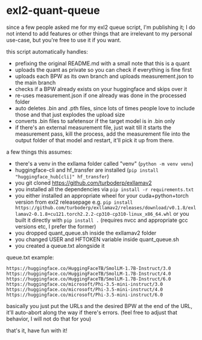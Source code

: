 # exl2-quant-queue

since a few people asked me for my exl2 queue script, I'm publishing it; I do not intend to add features or other things that are irrelevant to my personal use-case, but you're free to use it if you want.

this script automatically handles:
- prefixing the original README.md with a small note that this is a quant
- uploads the quant as private so you can check if everything is fine first
- uploads each BPW as its own branch and uploads measurement.json to the main branch
- checks if a BPW already exists on your huggingface and skips over it
- re-uses measurement.json if one already was done in the processed folder
- auto deletes .bin and .pth files, since lots of times people love to include those and that just explodes the upload size
- converts .bin files to safetensor if the target model is in .bin only
- if there's an external measurement file, just wait till it starts the measurement pass, kill the process, add the measurement file into the output folder of that model and restart, it'll pick it up from there.

a few things this assumes:
- there's a venv in the exllama folder called "venv" (`python -m venv venv`)
- huggingface-cli and hf_transfer are installed (`pip install "huggingface_hub[cli]" hf_transfer`)
- you git cloned https://github.com/turboderp/exllamav2
- you installed all the dependencies via `pip install -r requirements.txt`
- you either installed an appropriate wheel for your cuda+python+torch version from exl2 releasepage e.g. `pip install https://github.com/turboderp/exllamav2/releases/download/v0.1.8/exllamav2-0.1.8+cu121.torch2.2.2-cp310-cp310-linux_x86_64.whl` or you built it directly with `pip install .` (requires nvcc and appropriate gcc versions etc, I prefer the former)
- you dropped quant_queue.sh inside the exllamav2 folder
- you changed USER and HFTOKEN variable inside quant_queue.sh
- you created a queue.txt alongside it

queue.txt example:
```
https://huggingface.co/HuggingFaceTB/SmolLM-1.7B-Instruct/3.0
https://huggingface.co/HuggingFaceTB/SmolLM-1.7B-Instruct/4.0
https://huggingface.co/HuggingFaceTB/SmolLM-1.7B-Instruct/6.0
https://huggingface.co/microsoft/Phi-3.5-mini-instruct/3.0
https://huggingface.co/microsoft/Phi-3.5-mini-instruct/4.0
https://huggingface.co/microsoft/Phi-3.5-mini-instruct/6.0
```
basically you just put the URLs and the desired BPW at the end of the URL, it'll auto-abort along the way if there's errors. (feel free to adjust that behavior, I will not do that for you)



that's it, have fun with it!
